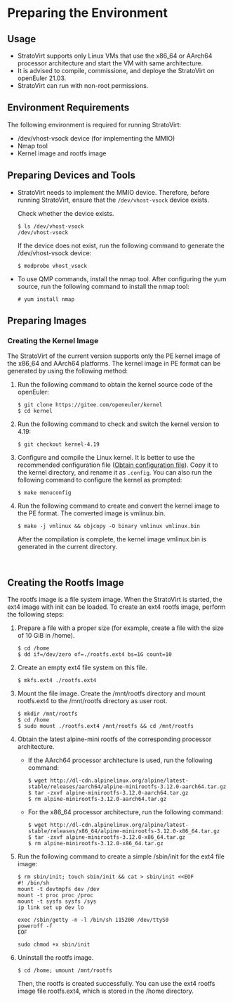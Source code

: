 # Preparing the Environment


## Usage

- StratoVirt supports only Linux VMs that use the x86_64 or AArch64 processor architecture and start the VM with same architecture.
- It is advised to compile, commissione, and deploye the StratoVirt on openEuler 21.03.
- StratoVirt can run with non-root permissions.

## Environment Requirements

The following environment is required for running StratoVirt:

- /dev/vhost-vsock device (for implementing the MMIO)
- Nmap tool
- Kernel image and rootfs image



## Preparing Devices and Tools

- StratoVirt needs to implement the MMIO device. Therefore, before running StratoVirt, ensure that the `/dev/vhost-vsock` device exists.

  Check whether the device exists.

  ```
  $ ls /dev/vhost-vsock
  /dev/vhost-vsock
  ```

  If the device does not exist, run the following command to generate the /dev/vhost-vsock device:

  ```
  $ modprobe vhost_vsock
  ```


- To use QMP commands, install the nmap tool. After configuring the yum source, run the following command to install the nmap tool:

  ```
  # yum install nmap
  ```

## Preparing Images

### Creating the Kernel Image

The StratoVirt of the current version supports only the PE kernel image of the x86_64 and AArch64 platforms. The kernel image in PE format can be generated by using the following method:

1. Run the following command to obtain the kernel source code of the openEuler:

   ```
   $ git clone https://gitee.com/openeuler/kernel
   $ cd kernel
   ```

2. Run the following command to check and switch the kernel version to 4.19:

   ```
   $ git checkout kernel-4.19
   ```

3. Configure and compile the Linux kernel. It is better to use the recommended configuration file ([Obtain configuration file](https://gitee.com/openeuler/stratovirt/tree/master/docs/kernel_config)). Copy it to the kernel directory, and rename it as `.config`. You can also run the following command to configure the kernel as prompted:

   ```
   $ make menuconfig
   ```

4. Run the following command to create and convert the kernel image to the PE format. The converted image is vmlinux.bin.

   ```
   $ make -j vmlinux && objcopy -O binary vmlinux vmlinux.bin
   ```
   
   After the compilation is complete, the kernel image vmlinux.bin is generated in the current directory.
   
   ​

## Creating the Rootfs Image

The rootfs image is a file system image. When the StratoVirt is started, the ext4 image with init can be loaded. To create an ext4 rootfs image, perform the following steps:

1. Prepare a file with a proper size (for example, create a file with the size of 10 GiB in /home).

   ```
   $ cd /home
   $ dd if=/dev/zero of=./rootfs.ext4 bs=1G count=10
   ```

2. Create an empty ext4 file system on this file.

   ```
   $ mkfs.ext4 ./rootfs.ext4
   ```

3. Mount the file image. Create the /mnt/rootfs directory and mount rootfs.ext4 to the /mnt/rootfs directory as user root.

   ```
   $ mkdir /mnt/rootfs
   $ cd /home
   $ sudo mount ./rootfs.ext4 /mnt/rootfs && cd /mnt/rootfs
   ```
   
4. Obtain the latest alpine-mini rootfs of the corresponding processor architecture.

   - If the AArch64 processor architecture is used, run the following command:

     ```
     $ wget http://dl-cdn.alpinelinux.org/alpine/latest-stable/releases/aarch64/alpine-minirootfs-3.12.0-aarch64.tar.gz
     $ tar -zxvf alpine-minirootfs-3.12.0-aarch64.tar.gz
     $ rm alpine-minirootfs-3.12.0-aarch64.tar.gz
     ```


   - For the x86_64 processor architecture, run the following command:

     ```
     $ wget http://dl-cdn.alpinelinux.org/alpine/latest-stable/releases/x86_64/alpine-minirootfs-3.12.0-x86_64.tar.gz
     $ tar -zxvf alpine-minirootfs-3.12.0-x86_64.tar.gz
     $ rm alpine-minirootfs-3.12.0-x86_64.tar.gz
     ```


5. Run the following command to create a simple /sbin/init for the ext4 file image:

   ```
   $ rm sbin/init; touch sbin/init && cat > sbin/init <<EOF
   #! /bin/sh
   mount -t devtmpfs dev /dev
   mount -t proc proc /proc
   mount -t sysfs sysfs /sys
   ip link set up dev lo
   
   exec /sbin/getty -n -l /bin/sh 115200 /dev/ttyS0
   poweroff -f
   EOF
   
   sudo chmod +x sbin/init
   ```

6. Uninstall the rootfs image.

   ```
   $ cd /home; umount /mnt/rootfs
   ```

   Then, the rootfs is created successfully. You can use the ext4 rootfs image file rootfs.ext4, which is stored in the /home directory.
